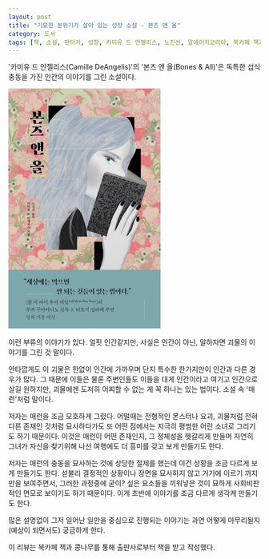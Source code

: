 ```yaml
---
layout: post
title: "기묘한 분위기가 살아 있는 성장 소설 - 본즈 앤 올"
category: 도서
tags: [책, 소설, 판타지, 성장, 카미유 드 안젤리스, 노진선, 알에이치코리아, 북카페 책과 콩나무, 서평]
---
```


'카미유 드 안젤리스(Camille DeAngelis)'의
'본즈 앤 올(Bones & All)'은
독특한 섭식 충동을 가진 인간의 이야기를 그린 소설이다.

![표지](/images/book/bones-and-all-book-h480.jpg)

이런 부류의 이야기가 있다.
얼핏 인간같지만, 사실은 인간이 아닌, 말하자면 괴물의 이야기를 그린 것 말이다.

안타깝게도 이 괴물은 한없이 인간에 가까우며
단지 특수한 한가지만이 인간과 다른 경우가 많다.
그 때문에 이들은 물론 주변인들도 이들을 대게 인간이라고 여기고 인간으로 살길 원하지만,
괴물에겐 도저히 어찌할 수 없는 게 꼭 하나는 있는 법이다.
소설 속 '매런'처럼 말이다.

저자는 매런을 조금 모호하게 그렸다.
어떨때는 전형적인 몬스터나 요괴, 괴물처럼 전혀 다른 존재인 것처럼 묘사하다가도
또 어떤 점에서는 지극히 평범한 어린 소녀로 그리기도 하기 때문이다.
이것은 매런이 어떤 존재인지, 그 정체성을 헷갈리게 만들며
자연히 그녀가 자신을 찾기위해 나선 여행에도 더 흥미를 갖고 보게 만들기도 한다.

저자는 매런의 충동을 묘사하는 것에 상당한 절제를 했는데
이건 상황을 조금 다르게 보게 만들기도 한다.
섣불리 결정적인 상황이나 장면을 묘사하지 않고 거기에 이르기 까지만을 보여주면서,
그러한 과정중에 굳이? 싶은 요소들을 끼워넣은 것이
묘하게 사회비판적인 면모로 보이기도 하기 때문이다.
이게 초반에 이야기를 조금 다르게 생각케 만들기도 한다.

많은 설명없이 그저 일어난 일만을 중심으로 진행되는 이야기는
과연 어떻게 마무리될지 (예상이 되면서도) 궁금하게 한다.



<div class="im im-info">
이 리뷰는 북카페 책과 콩나무를 통해 출판사로부터 책을 받고 작성했다.
</div>
